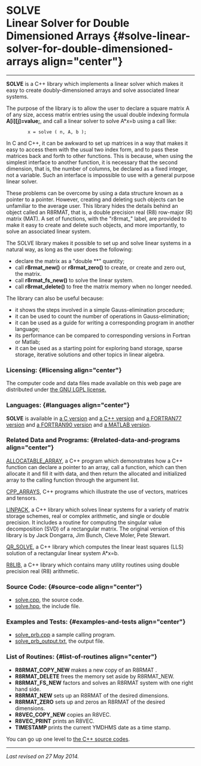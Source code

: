 SOLVE\
Linear Solver for Double Dimensioned Arrays {#solve-linear-solver-for-double-dimensioned-arrays align="center"}
===========================================

------------------------------------------------------------------------

**SOLVE** is a C++ library which implements a linear solver which makes
it easy to create doubly-dimensioned arrays and solve associated linear
systems.

The purpose of the library is to allow the user to declare a square
matrix A of any size, access matrix entries using the usual double
indexing formula **A\[i\]\[j\]=value;**, and call a linear solver to
solve A\*x=b using a call like:

            x = solve ( n, A, b );
          

In C and C++, it can be awkward to set up matrices in a way that makes
it easy to access them with the usual two index form, and to pass these
matrices back and forth to other functions. This is because, when using
the simplest interface to another function, it is necessary that the
second dimension, that is, the number of columns, be declared as a fixed
integer, not a variable. Such an interface is impossible to use with a
general purpose linear solver.

These problems can be overcome by using a data structure known as a
pointer to a pointer. However, creating and deleting such objects can be
unfamiliar to the average user. This library hides the details behind an
object called an R8RMAT, that is, a double precision real (R8) row-major
(R) matrix (MAT). A set of functions, with the "r8rmat\_" label, are
provided to make it easy to create and delete such objects, and more
importantly, to solve an associated linear system.

The SOLVE library makes it possible to set up and solve linear systems
in a natural way, as long as the user does the following:

-   declare the matrix as a "double \*\*" quantity;
-   call **r8rmat\_new()** or **r8rmat\_zero()** to create, or create
    and zero out, the matrix.
-   call **r8rmat\_fs\_new()** to solve the linear system.
-   call **r8rmat\_delete()** to free the matrix memory when no longer
    needed.

The library can also be useful because:

-   it shows the steps involved in a simple Gauss-elimination procedure;
-   it can be used to count the number of operations in
    Gauss-elimination;
-   it can be used as a guide for writing a corresponding program in
    another language;
-   its performance can be compared to corresponding versions in Fortran
    or Matlab;
-   it can be used as a starting point for exploring band storage,
    sparse storage, iterative solutions and other topics in linear
    algebra.

### Licensing: {#licensing align="center"}

The computer code and data files made available on this web page are
distributed under [the GNU LGPL license.](../../txt/gnu_lgpl.txt)

### Languages: {#languages align="center"}

**SOLVE** is available in [a C version](../../c_src/solve/solve.html)
and [a C++ version](../../cpp_src/solve/solve.html) and [a FORTRAN77
version](../../f77_src/solve/solve.html) and [a FORTRAN90
version](../../f_src/solve/solve.html) and [a MATLAB
version](../../m_src/solve/solve.html).

### Related Data and Programs: {#related-data-and-programs align="center"}

[ALLOCATABLE\_ARRAY](../../cpp_src/allocatable_array/allocatable_array.html),
a C++ program which demonstrates how a C++ function can declare a
pointer to an array, call a function, which can then allocate it and
fill it with data, and then return the allocated and initialized array
to the calling function through the argument list.

[CPP\_ARRAYS](../../cpp_src/cpp_arrays/cpp_arrays.html), C++ programs
which illustrate the use of vectors, matrices and tensors.

[LINPACK](../../cpp_src/linpack/linpack.html), a C++ library which
solves linear systems for a variety of matrix storage schemes, real or
complex arithmetic, and single or double precision. It includes a
routine for computing the singular value decomposition (SVD) of a
rectangular matrix. The original version of this library is by Jack
Dongarra, Jim Bunch, Cleve Moler, Pete Stewart.

[QR\_SOLVE](../../cpp_src/qr_solve/qr_solve.html), a C++ library which
computes the linear least squares (LLS) solution of a rectangular linear
system A\*x=b.

[R8LIB](../../cpp_src/r8lib/r8lib.html), a C++ library which contains
many utility routines using double precision real (R8) arithmetic.

### Source Code: {#source-code align="center"}

-   [solve.cpp](solve.cpp), the source code.
-   [solve.hpp](solve.hpp), the include file.

### Examples and Tests: {#examples-and-tests align="center"}

-   [solve\_prb.cpp](solve_prb.cpp) a sample calling program.
-   [solve\_prb\_output.txt](solve_prb_output.txt), the output file.

### List of Routines: {#list-of-routines align="center"}

-   **R8RMAT\_COPY\_NEW** makes a new copy of an R8RMAT .
-   **R8RMAT\_DELETE** frees the memory set aside by R8RMAT\_NEW.
-   **R8RMAT\_FS\_NEW** factors and solves an R8RMAT system with one
    right hand side.
-   **R8RMAT\_NEW** sets up an R8RMAT of the desired dimensions.
-   **R8RMAT\_ZERO** sets up and zeros an R8RMAT of the desired
    dimensions.
-   **R8VEC\_COPY\_NEW** copies an R8VEC.
-   **R8VEC\_PRINT** prints an R8VEC.
-   **TIMESTAMP** prints the current YMDHMS date as a time stamp.

You can go up one level to [the C++ source codes](../cpp_src.html).

------------------------------------------------------------------------

*Last revised on 27 May 2014.*
